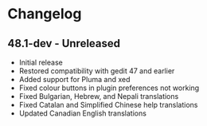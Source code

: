 # Changelog

## 48.1-dev - Unreleased
* Initial release
* Restored compatibility with gedit 47 and earlier
* Added support for Pluma and xed
* Fixed colour buttons in plugin preferences not working
* Fixed Bulgarian, Hebrew, and Nepali translations
* Fixed Catalan and Simplified Chinese help translations
* Updated Canadian English translations
